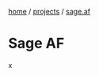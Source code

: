 <div class="sage">
  <p><a href="/">home</a> / <a href="/projects">projects</a> /  <a href="/projects/sage">sage.af</a></p>

  <h1>Sage AF</h1>
  <p>x</p>
</div>

